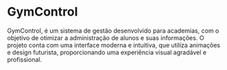 # GymControl
 GymControl, é um sistema de gestão desenvolvido para academias, com o objetivo de otimizar a administração de alunos e suas informações. O projeto conta com uma interface moderna e intuitiva, que utiliza animações e design futurista, proporcionando uma experiência visual agradável e profissional.
